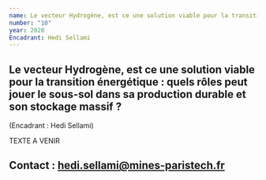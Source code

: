 ```yaml
---
name: Le vecteur Hydrogène, est ce une solution viable pour la transition énergétique - quels rôles peut jouer le sous-sol dans sa production durable et son stockage massif ?
number: "10"
year: 2020
Encadrant: Hedi Sellami
---
```

## Le vecteur Hydrogène, est ce une solution viable pour la transition énergétique : quels rôles peut jouer le sous-sol dans sa production durable et son stockage massif ?

(Encadrant : Hedi Sellami)

TEXTE A VENIR

## Contact : hedi.sellami@mines-paristech.fr
